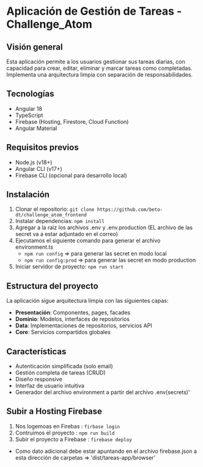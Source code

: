 # Aplicación de Gestión de Tareas - Challenge_Atom

## Visión general
Esta aplicación permite a los usuarios gestionar sus tareas diarias, con capacidad para crear, editar, eliminar y marcar tareas como completadas. Implementa una arquitectura limpia con separación de responsabilidades.

## Tecnologías
- Angular 18
- TypeScript
- Firebase (Hosting, Firestore, Cloud Function)
- Angular Material

## Requisitos previos
- Node.js (v18+)
- Angular CLI (v17+)
- Firebase CLI (opcional para desarrollo local)

## Instalación
1. Clonar el repositorio: `git clone https://github.com/beto-dt/challenge_atom_frontend`
2. Instalar dependencias: `npm install`
3. Agregar a la raiz los archivos .env y .env.production (EL archivo de las secret va a estar adjuntado en el correo)
4. Ejecutamos el siguiente comando para generar el archivo environment.ts
   - `npm run config` => para generar las secret en modo local
   - `npm run config:prod` => para generar las secret en modo production
5. Iniciar servidor de proyecto: `npm run start`

## Estructura del proyecto
La aplicación sigue arquitectura limpia con las siguientes capas:

- **Presentación**: Componentes, pages, facades
- **Dominio**: Modelos, interfaces de repositorios
- **Data**: Implementaciones de repositorios, servicios API
- **Core**: Servicios compartidos globales

## Características
- Autenticación simplificada (solo email)
- Gestión completa de tareas (CRUD)
- Diseño responsive
- Interfaz de usuario intuitiva
- Generador del archivo environment a partir del archivo .env(secrets)'

## Subir a Hosting Firebase
1. Nos logemoas en Firebas : `firbase login`
2. Contruimos el proyecto : `npm run build`
3. Subir el proyecto a Firebase : `firebase deploy`

- Como dato adicional debe estar apuntando en el archivo firebase.json a esta dirección de carpetas => 'dist/tareas-app/browser'
